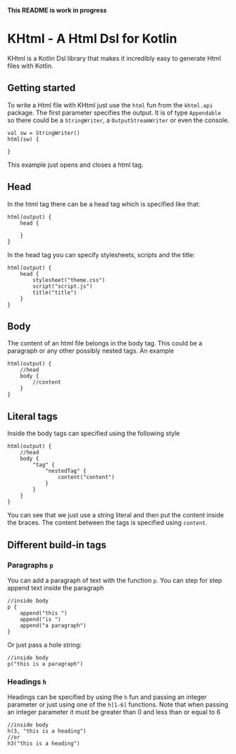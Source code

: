 **This README is work in progress**

# KHtml - A Html Dsl for Kotlin

KHtml is a Kotlin Dsl library that makes it incredibly easy to generate
Html files with Kotlin.

## Getting started

To write a Html file with KHtml just use the `html` fun from the
`khtml.api` package. The first parameter specifies the output.
It is of type `Appendable` so there could be a `StringWriter`,
a `OutputStreamWriter` or even the console.
```
val sw = StringWriter()
html(sw) {

}
```
This example just opens and closes a html tag.

## Head

In the html tag there can be a head tag which is specified like that:
```
html(output) {
    head {

    }
}
```
In the head tag you can specify stylesheets, scripts and the title:

```
html(output) {
    head {
        stylesheet("theme.css")
        script("script.js")
        title("title")
    }
}
```

## Body

The content of an html file belongs in the body tag.
This could be a paragraph or any other possibly nested tags.
An example

```
html(output) {
    //head
    body {
        //content
    }
}
```

## Literal tags

Inside the body tags can specified using the following style

```
html(output) {
    //head
    body {
        "tag" {
            "nestedTag" {
                content("content")
            }
        }
    }
}
```

You can see that we just use a string literal and then put the content
inside the braces. The content between the tags is specified using
`content`.

## Different build-in tags

### Paragraphs `p`

You can add a paragraph of text with the function `p`.
You can step for step append text inside the paragraph
```
//inside body
p {
    append("this ")
    append("is ")
    append("a paragraph")
}
```

Or just pass a hole string:

```
//inside body
p("this is a paragraph")
```

### Headings `h`

Headings can be specified by using the `h` fun and passing an integer parameter
or just using one of the `h[1-6]` functions.
Note that when passing an integer parameter it must be greater than 0 and
less than or equal to 6

```
//inside body
h(3, "this is a heading")
//or
h3("this is a heading")
```




